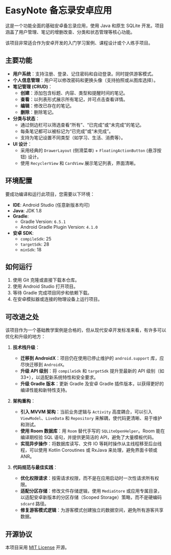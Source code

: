 # EasyNote 备忘录安卓应用

这是一个功能全面的基础安卓备忘录应用，使用 Java 和原生 SQLite 开发。项目涵盖了用户管理、笔记的增删改查、分类和状态管理等核心功能。

该项目非常适合作为安卓开发的入门学习案例、课程设计或个人练手项目。

## 主要功能

- **用户系统**：支持注册、登录、记住密码和自动登录。同时提供游客模式。
- **个人信息管理**：用户可以修改密码和更换头像（支持拍照或从图库选择）。
- **笔记管理 (CRUD)**：
    - **创建**：添加包含标题、内容、类型和提醒时间的笔记。
    - **查看**：以列表形式展示所有笔记，并可点击查看详情。
    - **编辑**：修改已存在的笔记。
    - **删除**：删除笔记。
- **分类与状态**：
    - 通过侧边栏可以筛选查看“所有”、“已完成”或“未完成”的笔记。
    - 每条笔记都可以被标记为“已完成”或“未完成”。
    - 支持为笔记设置不同类型（如学习、生活、消费等）。
- **UI 设计**：
    - 采用经典的 `DrawerLayout` (侧滑菜单) + `FloatingActionButton` (悬浮按钮) 设计。
    - 使用 `RecyclerView` 和 `CardView` 展示笔记列表，界面清晰。

## 环境配置

要成功编译和运行此项目，您需要以下环境：

- **IDE**: Android Studio (任意新版本均可)
- **Java**: JDK 1.8
- **Gradle**:
    - Gradle Version: `6.5.1`
    - Android Gradle Plugin Version: `4.1.0`
- **安卓 SDK**:
    - `compileSdk`: 25
    - `targetSdk`: 28
    - `minSdk`: 18

## 如何运行

1.  使用 Git 克隆或直接下载本仓库。
2.  使用 Android Studio 打开项目。
3.  等待 Gradle 完成项目同步和依赖下载。
4.  在安卓模拟器或连接的物理设备上运行项目。

## 可改进之处

该项目作为一个基础教学案例是合格的，但从现代安卓开发标准来看，有许多可以优化和升级的地方：

1.  **技术栈升级**：
    - **迁移到 AndroidX**：项目仍在使用已停止维护的 `android.support` 库，应尽快迁移到 `AndroidX`。
    - **升级 API 级别**：将 `compileSdk` 和 `targetSdk` 提升至最新的 API 级别（如 33+），以适配新系统特性和安全要求。
    - **升级 Gradle 版本**：更新 Gradle 及安卓 Gradle 插件版本，以获得更好的编译性能和新特性支持。

2.  **架构重构**：
    - **引入 MVVM 架构**：当前业务逻辑与 `Activity` 高度耦合，可以引入 `ViewModel`、`LiveData` 和 `Repository` 来解耦，使代码更清晰、易于维护和测试。
    - **使用 Room 数据库**：用 `Room` 替代手写的 `SQLiteOpenHelper`。Room 能在编译期校验 SQL 语句，并提供更简洁的 API，避免了大量模板代码。
    - **实现异步操作**：将数据库读写、文件 IO 等耗时操作从主线程移至后台线程，可以使用 Kotlin Coroutines 或 RxJava 来处理，避免界面卡顿或 ANR。

3.  **代码规范与最佳实践**：
    - **优化权限请求**：按需请求权限，而不是在应用启动时一次性请求所有权限。
    - **适配分区存储**：修改文件存储逻辑，使用 `MediaStore` 或应用专属目录，以适配安卓新版本的分区存储（Scoped Storage）策略，而不是硬编码 `sdcard` 路径。
    - **修复游客模式逻辑**：为游客模式创建独立的数据空间，避免所有游客共享数据。

## 开源协议

本项目采用 [MIT License](LICENSE) 开源。
